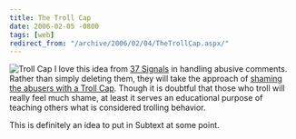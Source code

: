 ```yaml
---
title: The Troll Cap
date: 2006-02-05 -0800
tags: [web]
redirect_from: "/archive/2006/02/04/TheTrollCap.aspx/"
---
```


![Troll Cap](https://haacked.com/images/TrollCap.gif) I love this idea
from [37 Signals](http://37signals.com/ "37 Signals Website") in
handling abusive comments. Rather than simply deleting them, they will
take the approach of [shaming the abusers with a Troll
Cap](http://37signals.com/svn/archives2/introducing_the_troll_cap.php "Troll Cap Idea").
Though it is doubtful that those who troll will really feel much shame,
at least it serves an educational purpose of teaching others what is
considered trolling behavior.

This is definitely an idea to put in
Subtext at some
point.

